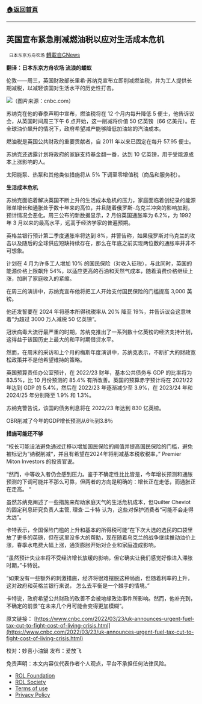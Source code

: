 ###  [:house:返回首頁](https://github.com/ourhimalayas/txt)
---


## 英国宣布紧急削减燃油税以应对生活成本危机
` 日本东京方舟农场` [轉載自GNews](https://gnews.org/zh-hans/2232470/)

**翻译：日本东京方舟农场  流浪的蝼蚁**

伦敦——周三，英国财政部长里希·苏纳克宣布立即削减燃油税，并为工人提供长期减税，以减轻该国对生活水平的历史性打击。

![](https://assets.gnews.org/wp-content/uploads/2022/03/1-300.jpg)（图片来源：cnbc.com）

苏纳克在他的春季声明中宣布，燃油税将在 12 个月内每升降低 5 便士，他告诉议会，从英国时间周三下午 6 点开始，这一削减将价值 50 亿英镑（66 亿美元）。在全球油价飙升的情况下，政府希望减产能够降低加油站的汽油成本。

燃油税是英国公共财政的重要贡献者，自 2011 年以来已固定在每升 57.95 便士。

苏纳克还透露计划将政府的家庭支持基金翻一番，达到 10 亿英镑，用于受能源成本上涨影响的人。

太阳能泵、热泵和其他类似措施将从 5% 下调至零增值税（商品和服务税）。

**生活成本危机**

苏纳克面临着解决英国不断上升的生活成本危机的压力，家庭面临着创纪录的能源账单增长和通胀处于数十年来的高位，并且随着俄罗斯-乌克兰冲突的影响加剧，预计情况会恶化。周三公布的新数据显示，2 月份英国通胀率为 6.2%，为 1992 年 3 月以来的最高水平，远高于经济学家的普遍预期。

英格兰银行预计第二季度通胀率将达到 8%，并警告称，如果俄罗斯对乌克兰的攻击以及随后的全球供应短缺持续存在，那么在年底之前实现两位数的通胀率并非不可想象。

计划在 4 月为许多工人增加 10% 的国民保险（对收入征税），与此同时，英国的能源价格上限飙升 54%，以适应更高的石油和天然气成本，随着消费价格继续上涨，加剧了家庭收入的紧缩。

在周三的演讲中，苏纳克宣布他将把工人开始支付国民保险的门槛提高 3,000 英镑。

他还发誓要在 2024 年将基本所得税税率从 20% 降至 19%，并告诉议会这意味着“为超过 3000 万人减税 50 亿英镑”。

冠状病毒大流行最严重的时期，苏纳克推出了一系列数十亿英镑的经济支持计划，这得益于该国历史上最大的和平时期借贷水平。

然而，在周末的采访和上个月的梅斯年度演讲中，苏纳克表示，不断扩大的财政宽松政策并不是他希望维持的策略。

英国预算责任办公室预计，在 2022/23 财年，基本公共债务与 GDP 的比率将为 83.5%，比 10 月份预测的 85.4% 有所改善。英国的预算赤字预计将在 2021/22 年达到 GDP 的 5.4%，然后在 2022/23 年逐渐减少至 3.9%，在 2023/24 年和 2024/25 年分别降至 1.9% 和 1.3%。

苏纳克警告说，该国的债务利息将在 2022/23 年达到 830 亿英镑。

OBR削减了今年的GDP增长预测从6％到3.8％

**措施可能还不够**

“校长可能设法避免通过迁移以增加国民保险的阈值并提高国民保险的门槛，避免被标记为”纳税削减“，并且有希望在2024年将削减基本税收税率，” Premier Miton Investors 的投资官说。

“然而，中等收入者仍会感到压力。鉴于不确定性比比皆是，今年增长预测和通胀预测的下调可能并不那么可靠，但两者的方向是明确的：增长正在走低，而通胀正在走高。 “

虽然苏纳克阐述了一些措施来帮助家庭天气的生活危机成本，但Quilter Cheviot 的固定利息研究负责人主管, 理查·二卡特 认为，这些对保护消费者“可能不会走得太远”。

卡特表示，全国保险门槛的上升和基本的所得税可能“在下次大选的选民的口袋里放了更多的英磅，但在这里没多大的帮助，现在随着乌克兰的战争继续推动油价上涨，春季水电费大幅上涨，通货膨胀开始对企业和家庭造成影响。

“虽然预计失业率将不受经济增长放缓的影响，但它确实让我们感觉好像进入滞胀时期，”卡特说。

“如果没有一些额外的刺激措施，经济将很难摆脱这种局面，但随着利率的上升，这对政府和英格兰银行来说， 怎么去平衡是一个棘手的情境。”

卡特说，政府希望公共财政的改善不会被地缘政治事件所影响。然而，他补充到，不确定的前景“在未来几个月可能会变得更加模糊”。

原文链接：
[https://www.cnbc.com/2022/03/23/uk-announces-urgent-fuel-tax-cut-to-fight-cost-of-living-crisis.html](https://www.cnbc.com/2022/03/23/uk-announces-urgent-fuel-tax-cut-to-fight-cost-of-living-crisis.html)

校对：妙喜小油鍋
发布：爱放飞

 

免责声明：本文内容仅代表作者个人观点，平台不承担任何法律风险。

- [ROL Foundation](https://rolfoundation.org/)
- [ROL Society](https://rolsociety.org/)
- [Terms of use](https://gnews.org/terms-of-use-3/)
- [Privacy Policy](https://gnews.org/privacy-policy/)
